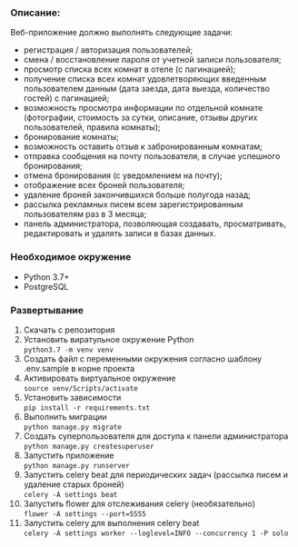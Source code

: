 ### Описание:
Веб-приложение должно выполнять следующие задачи:
- регистрация / авторизация пользователей;
- смена / восстановление пароля от учетной записи пользователя;
- просмотр списка всех комнат в отеле (с пагинацией);
- получение списка всех комнат удовлетворяющих введенным пользователем данным (дата заезда, дата выезда, количество гостей) с пагинацией;
- возможность просмотра информации по отдельной комнате (фотографии, стоимость за сутки, описание, отзывы других пользователей, правила комнаты);
- бронирование комнаты;
- возможность оставить отзыв к забронированным комнатам;
- отправка сообщения на почту пользователя, в случае  успешного бронирования;
- отмена бронирования (с уведомлением на почту);
- отображение  всех броней пользователя;
- удаление броней закончившихся больше полугода назад;
- рассылка рекламных писем всем зарегистрированным пользователям раз в 3 месяца;
- панель администратора, позволяющая создавать, просматривать, редактировать и удалять записи в базах данных.

### Необходимое окружение
* Python 3.7+
* PostgreSQL

### Развертывание
1. Скачать с репозитория
2. Установить виратульное окружение Python  
   `python3.7 -m venv venv`
3. Создать файл с переменными окружения согласно шаблону .env.sample в корне проекта
4. Активировать виртуальное окружение  
   `source venv/Scripts/activate`
5. Установить зависимости  
   `pip install -r requirements.txt`
6. Выполнить миграции  
   `python manage.py migrate`
7. Создать суперпользователя для доступа к панели администратора  
   `python manage.py createsuperuser`
8. Запустить приложение  
   `python manage.py runserver`
9. Запустить celery beat для периодических задач (рассылка писем и удаление старых броней)  
   `celery -A settings beat`
10. Запустить flower для отслеживания celery (необязательно)  
    `flower -A settings --port=5555`
11. Запустить celery для выполнения celery beat  
   `celery -A settings worker --loglevel=INFO --concurrency 1 -P solo`

